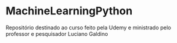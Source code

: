 # MachineLearningPython
Repositório destinado ao curso feito pela Udemy e ministrado pelo professor e pesquisador Luciano Galdino
